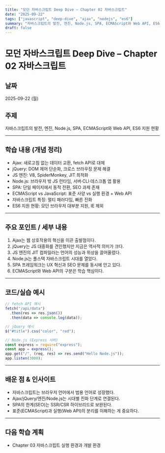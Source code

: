 ```yaml
---
title: "모던 자바스크립트 Deep Dive – Chapter 02 자바스크립트"
date: "2025-09-22"
tags: ["javascript", "deep-dive", "ajax", "nodejs", "es6"]
summary: "자바스크립트의 발전, 엔진, Node.js, SPA, ECMAScript와 Web API, ES6 지원 현황 정리"
draft: false
---
```


# 모던 자바스크립트 Deep Dive – Chapter 02 자바스크립트

## 날짜
2025-09-22 (월)

## 주제
자바스크립트의 발전, 엔진, Node.js, SPA, ECMAScript와 Web API, ES6 지원 현황

---

## 학습 내용 (개념 정리)
- Ajax: 새로고침 없는 데이터 교환, fetch API로 대체
- jQuery: DOM 제어 단순화, 크로스 브라우징 문제 해결
- JS 엔진: V8, SpiderMonkey, JIT 최적화
- Node.js: 브라우저 밖 JS 런타임, 서버·CLI·데스크톱 앱 활용
- SPA: 단일 페이지에서 동적 전환, SEO 과제 존재
- ECMAScript vs JavaScript: 표준 사양 vs 실행 환경 + Web API
- 자바스크립트 특징: 멀티 패러다임, 빠른 진화
- ES6 지원 현황: 모던 브라우저 대부분 지원, IE 제외

---

## 주요 포인트 / 세부 내용
1. Ajax는 웹 상호작용의 혁신을 이끈 출발점이다.
2. jQuery는 JS 대중화를 견인했지만 지금은 역사적 의미가 크다.
3. JS 엔진의 JIT 컴파일러는 언어의 성능과 위상을 끌어올렸다.
4. Node.js는 풀스택 자바스크립트 시대를 열었다.
5. SPA 프레임워크는 UX 혁신과 SEO 문제를 동시에 안고 있다.
6. ECMAScript와 Web API의 구분은 학습 핵심이다.

---

## 코드/실습 예시
```js
// fetch API 예시
fetch("/api/data")
  .then(res => res.json())
  .then(data => console.log(data));

// jQuery 예시
$("#title").css("color", "red");

// Node.js (Express 서버)
const express = require("express");
const app = express();
app.get("/", (req, res) => res.send("Hello Node.js"));
app.listen(3000);
```
---

## 배운 점 & 인사이트
- 자바스크립트는 브라우저 언어에서 범용 언어로 성장했다.
- Ajax/jQuery/엔진/Node.js는 시대별 진화 단계로 연결된다.
- SPA의 한계(SEO)는 SSR/CSR 하이브리드로 보완된다.
- 표준(ECMAScript)과 실행(Web API)의 분리를 이해하는 게 중요하다.

---

## 다음 학습 계획
- Chapter 03 자바스크립트 실행 환경과 개발 환경